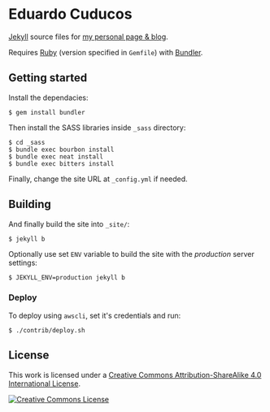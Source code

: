 # Eduardo Cuducos

[Jekyll](https://jekyllrb.com) source files for [my personal page & blog](https://cuducos.me).

Requires [Ruby](http://ruby-lang.org) (version specified in `Gemfile`) with [Bundler](http://bundler.io).

## Getting started

Install  the dependacies:

```console
$ gem install bundler
```

Then install the SASS libraries inside `_sass` directory:

```console
$ cd _sass
$ bundle exec bourbon install
$ bundle exec neat install
$ bundle exec bitters install
```

Finally, change the site URL at `_config.yml` if needed.

## Building

And finally build the site into `_site/`:

```console
$ jekyll b
```

Optionally use set `ENV` variable to build the site with the _production_ server settings:

```console
$ JEKYLL_ENV=production jekyll b
```

### Deploy

To deploy using `awscli`, set it's credentials and run:

```console
$ ./contrib/deploy.sh
```

## License

This work is licensed under a [Creative Commons Attribution-ShareAlike 4.0 International License](http://creativecommons.org/licenses/by-sa/4.0/).

[![Creative Commons License](https://i.creativecommons.org/l/by-sa/4.0/88x31.png)](http://creativecommons.org/licenses/by-sa/4.0/)